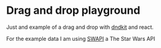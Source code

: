 # Drag and drop playground

Just and example of a drag and drop with [dndkit](https://dndkit.com) and react.

For the example data I am using [SWAPI](https://swapi.dev/) a The Star Wars API
